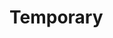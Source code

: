 # Temporary 
         
  
                        
               
                      
            
  
            
    
